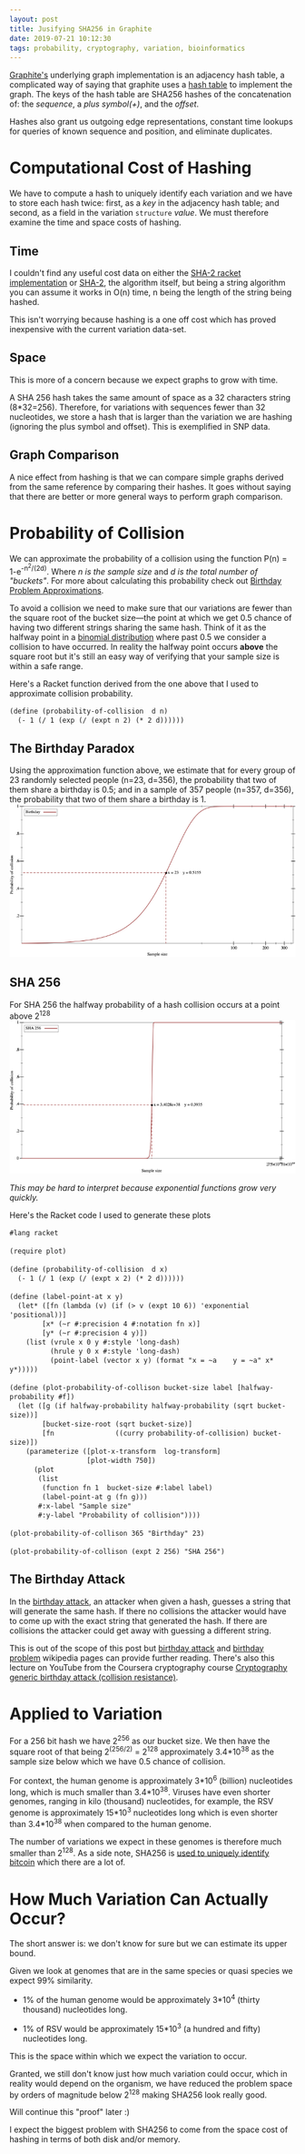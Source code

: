 ```yaml
---
layout: post
title: Jusifying SHA256 in Graphite
date: 2019-07-21 10:12:30
tags: probability, cryptography, variation, bioinformatics
---
```


[Graphite's] underlying graph implementation is an adjacency hash table, a
complicated way of saying that graphite uses a [hash table] to implement the
graph. The keys of the hash table are SHA256 hashes of the concatenation of: the
*sequence*, a *plus symbol(+)*, and the *offset*.

Hashes also grant us outgoing edge representations, constant time lookups for
queries of known sequence and position, and eliminate duplicates.

# Computational Cost of Hashing
We have to compute a hash to uniquely identify each variation and we have to
store each hash twice: first, as a *key* in the adjacency hash table; and second,
as  a field in the variation `structure` *value*.
We must therefore examine the time and space costs of hashing.

## Time
I couldn't find any useful cost data on either the [SHA-2 racket implementation]
or [SHA-2], the algorithm itself, but being a string algorithm you can assume
it works in O(n) time, n being the length of the string being hashed.

This isn't worrying because hashing is a one off cost which has proved
inexpensive with the current variation data-set.

## Space
This is more of a concern because we expect graphs to grow with time.

A SHA 256 hash takes the same amount of space as a 32 characters string
(8*32=256). Therefore, for variations with sequences fewer than 32 nucleotides,
we store a hash that is larger than the variation we are hashing
(ignoring the plus symbol and offset). This is exemplified in SNP data.

## Graph Comparison
A nice effect from hashing is that we can compare simple graphs derived from the
same reference by comparing their hashes. It goes without saying that there are
better or more general ways to perform graph comparison.

# Probability of Collision
We can approximate the probability of a collision using the function
P(n) = 1-e<sup>-n<sup>2</sup>/(2d)</sup>. Where *n is the sample size* and *d
is the total number of "buckets"*.
For more about calculating this probability check out [Birthday Problem Approximations].

To avoid a collision we need to make sure that our variations are fewer than the
square root of the bucket size—the point at which we get 0.5 chance of having
two different strings sharing the same hash.
Think of it as the halfway point in a [binomial distribution] where past 0.5 we
consider a collision to have occurred. In reality the halfway point occurs
**above** the square root but it's still an easy way of verifying that your
sample size is within a safe range.



Here's a Racket function derived from the one above that I used to approximate
collision probability.
```
(define (probability-of-collision  d n)
  (- 1 (/ 1 (exp (/ (expt n 2) (* 2 d))))))
```

## The Birthday Paradox
Using the approximation function above, we estimate that for every group of 23
randomly selected people (n=23, d=356), the probability that two of them share a
birthday is 0.5; and in a sample of 357 people (n=357, d=356), the probability
that two of them share a birthday is 1.
![birthday plot]

## SHA 256
For SHA 256 the halfway probability of a hash collision occurs at a point above
2<sup>128</sup>
![sha256 plot]

*This may be hard to interpret because exponential functions grow very quickly.*

Here's the Racket code I used to generate these plots
```
#lang racket

(require plot)

(define (probability-of-collision  d x)
  (- 1 (/ 1 (exp (/ (expt x 2) (* 2 d))))))

(define (label-point-at x y)
  (let* ([fn (lambda (v) (if (> v (expt 10 6)) 'exponential 'positional))]
        [x* (~r #:precision 4 #:notation fn x)]
        [y* (~r #:precision 4 y)])
    (list (vrule x 0 y #:style 'long-dash)
          (hrule y 0 x #:style 'long-dash)
          (point-label (vector x y) (format "x = ~a    y = ~a" x* y*)))))

(define (plot-probability-of-collison bucket-size label [halfway-probability #f])
  (let ([g (if halfway-probability halfway-probability (sqrt bucket-size))]
        [bucket-size-root (sqrt bucket-size)]
        [fn               ((curry probability-of-collision) bucket-size)])
    (parameterize ([plot-x-transform  log-transform]
                   [plot-width 750])
      (plot
       (list
        (function fn 1  bucket-size #:label label)
        (label-point-at g (fn g)))
       #:x-label "Sample size"
       #:y-label "Probability of collision"))))

(plot-probability-of-collison 365 "Birthday" 23)

(plot-probability-of-collison (expt 2 256) "SHA 256")
```

## The Birthday Attack
In the [birthday attack], an attacker when given a hash, guesses a string that
will generate the same hash. If there no collisions the attacker would have to
come up with the exact string that generated the hash. If there are collisions
the attacker could get away with guessing a different string.

This is out of the scope of this post but [birthday attack] and
[birthday problem] wikipedia pages can provide further reading.
There's also this lecture on YouTube from the Coursera cryptography course
[Cryptography generic birthday attack (collision resistance)].


# Applied to Variation
For a 256 bit hash we have 2<sup>256</sup> as our bucket size.
We then have the square root of that being
2<sup>(256/2)</sup> = 2<sup>128</sup> approximately 3.4\*10<sup>38</sup> as
the sample size below which we have 0.5 chance of collision.

For context, the human genome is approximately 3\*10<sup>6</sup> (billion)
nucleotides long, which is much smaller than  3.4\*10<sup>38</sup>.
Viruses have even shorter genomes, ranging in kilo (thousand) nucleotides,
for example, the RSV genome is approximately 15\*10<sup>3</sup> nucleotides long
which is even shorter than 3.4*10<sup>38</sup> when compared to the human genome.

The number of variations we expect in these genomes is therefore much smaller
than 2<sup>128</sup>. As a side note, SHA256 is
[used to uniquely identify bitcoin] which there are a lot of.

# How Much Variation Can Actually Occur?
The short answer is: we don't know for sure but we can estimate its upper bound.

Given we look at genomes that are in the same species or quasi species we expect
99% similarity.

  - 1% of the human genome would be approximately 3\*10<sup>4</sup> (thirty thousand)
nucleotides long.

  - 1% of RSV would be approximately 15\*10<sup>3</sup> (a hundred and fifty)
nucleotides long.

This is the space within which we expect the variation to occur.

Granted, we still don't know just how much variation could occur, which in
reality would depend on the organism, we have reduced the problem space by
orders of magnitude below 2<sup>128</sup> making SHA256 look really good.

Will continue this "proof" later :)

I expect the biggest problem with SHA256 to come from the space cost of
hashing in terms of both disk and/or memory.


[Cryptography generic birthday attack (collision resistance)]: https://www.youtube.com/watch?v=5VY2KEh9WrE
[birthday attack]: https://en.wikipedia.org/wiki/Birthday_attack
[birthday problem]: https://en.wikipedia.org/wiki/Birthday_problem
[birthday plot]: /images/Content/Graphs/birthday.png
[sha256 plot]: /images/Content/Graphs/sha256.png
[Birthday Problem Approximations]: https://en.wikipedia.org/wiki/Birthday_problem#Approximations
[hash table]: https://en.wikipedia.org/wiki/Hash_table
[SHA-2 racket implementation]: https://docs.racket-lang.org/sha/index.html
[used to uniquely identify bitcoin]:  https://youtu.be/bBC-nXj3Ng4?t=343
[binomial distribution]: https://en.wikipedia.org/wiki/Binomial_distribution
[SHA-2]: https://nvlpubs.nist.gov/nistpubs/FIPS/NIST.FIPS.180-4.pdf
[Graphite's]: https://github.com/urbanslug/graphite
